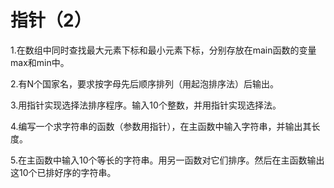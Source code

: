 # 指针（2）

1.在数组中同时查找最大元素下标和最小元素下标，分别存放在main函数的变量max和min中。

2.有N个国家名，要求按字母先后顺序排列（用起泡排序法）后输出。

3.用指针实现选择法排序程序。输入10个整数，并用指针实现选择法。

4.编写一个求字符串的函数（参数用指针），在主函数中输入字符串，并输出其长度。

5.在主函数中输入10个等长的字符串。用另一函数对它们排序。然后在主函数输出这10个已排好序的字符串。
